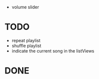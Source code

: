 - volume slider

# TODO
- repeat playlist
- shuffle playlist
- indicate the current song in the listViews

# DONE
